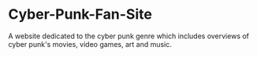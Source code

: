 # Cyber-Punk-Fan-Site
A website dedicated to the cyber punk genre which includes overviews of cyber punk's movies, video games, art and music.
